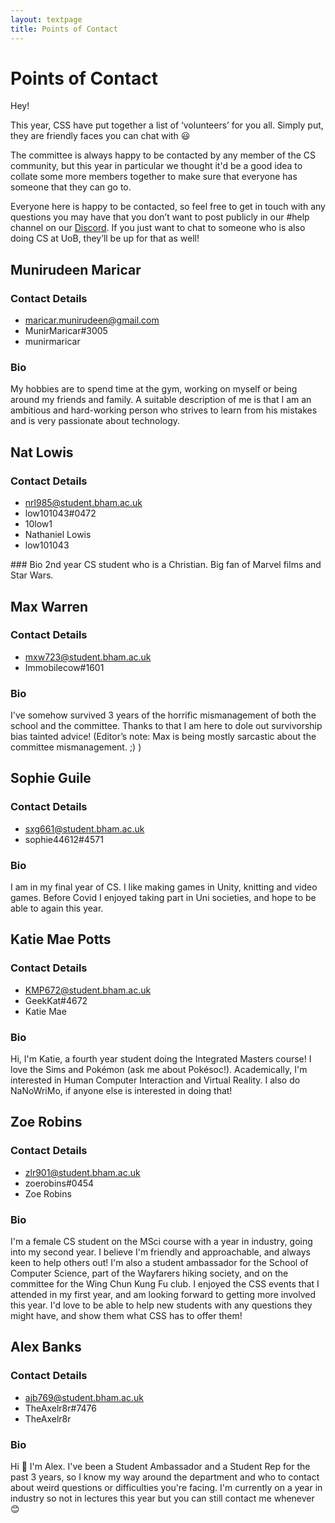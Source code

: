 ```yaml
---
layout: textpage
title: Points of Contact
---
```


# Points of Contact

Hey!

This year, CSS have put together a list of ‘volunteers’ for you all. Simply put, they are friendly faces you
 can chat with 😃

The committee is always happy to be contacted by any member of the CS community, but this year in particular we
 thought it'd be a good idea to collate some more members together to make sure that everyone has someone that
  they can go to.
   
Everyone here is happy to be contacted, so feel free to get in touch with any questions you
may have that you don’t want to post publicly in our #help channel on our [Discord](https://cssbham.com/discord).
If you just want to chat to someone who is also doing CS at UoB, they’ll be up for that as well!

## Munirudeen Maricar
### Contact Details
<ul class="poc-contact">
    <li><a href="mailto:maricar.munirudeen@gmail.com"><i class="far fa-envelope"></i> maricar.munirudeen@gmail.com</a></li>
    <li><i class="fab fa-discord"></i> MunirMaricar#3005</li>
    <li><i class="fab fa-instagram"></i> munirmaricar</li>
</ul>

### Bio
My hobbies are to spend time at the gym, working on myself or being around my friends and family. A suitable 
description of me is that I am an ambitious and hard-working person who strives to learn from his mistakes and
 is very passionate about technology.

## Nat Lowis
### Contact Details
<ul class="poc-contact">
    <li><a href="mailto:nrl985@student.bham.ac.uk"><i class="far fa-envelope"></i> nrl985@student.bham.ac.uk</a></li>
    <li><i class="fab fa-discord"></i> low101043#0472</li>
    <li><i class="fab fa-instagram"></i> 10low1</li>
    <li><i class="fab fa-facebook"></i> Nathaniel Lowis</li>
    <li><i class="fab fa-snapchat-ghost"></i> low101043</li>
</ul>
### Bio
2nd year CS student who is a Christian. Big fan of Marvel films and Star Wars.

## Max Warren
### Contact Details
<ul class="poc-contact">
    <li><a href="mailto:mxw723@student.bham.ac.uk"><i class="far fa-envelope"></i> mxw723@student.bham.ac.uk</a></li>
    <li><i class="fab fa-discord"></i> Immobilecow#1601</li>
</ul>

### Bio
I've somehow survived 3 years of the horrific mismanagement of both the school and the committee. Thanks to that
 I am here to dole out survivorship bias tainted advice! 
(Editor’s note: Max is being mostly sarcastic about the committee mismanagement. ;) )


## Sophie Guile
### Contact Details
<ul class="poc-contact">
    <li><a href="mailto:sxg661@student.bham.ac.uk"><i class="far fa-envelope"></i> sxg661@student.bham.ac.uk</a></li>
    <li><i class="fab fa-discord"></i> sophie44612#4571</li>
</ul>

### Bio
I am in my final year of CS. I like making games in Unity, knitting and video games. Before Covid I enjoyed 
taking part in Uni societies, and hope to be able to again this year.


## Katie Mae Potts
### Contact Details
<ul class="poc-contact">
    <li><a href="mailto:KMP672@student.bham.ac.uk"><i class="far fa-envelope"></i> KMP672@student.bham.ac.uk</a></li>
    <li><i class="fab fa-discord"></i> GeekKat#4672</li>
    <li><i class="fab fa-facebook"></i> Katie Mae</li>
</ul>

### Bio
Hi, I'm Katie, a fourth year student doing the Integrated Masters course! I love the Sims and Pokémon
 (ask me about Pokésoc!). Academically, I'm interested in Human Computer Interaction and Virtual Reality. 
 I also do NaNoWriMo, if anyone else is interested in doing that!

## Zoe Robins
### Contact Details
<ul class="poc-contact">
    <li><a href="mailto:zlr901@student.bham.ac.uk"><i class="far fa-envelope"></i> zlr901@student.bham.ac.uk</a></li>
    <li><i class="fab fa-discord"></i> zoerobins#0454</li>
    <li><i class="fab fa-facebook"></i> Zoe Robins</li>
</ul>

### Bio
I'm a female CS student on the MSci course with a year in industry, going into my second year. I believe I'm 
friendly and approachable, and always keen to help others out! I'm also a student ambassador for the School of 
Computer Science, part of the Wayfarers hiking society, and on the committee for the Wing Chun Kung Fu club.
 I enjoyed the CSS events that I attended in my first year, and am looking forward to getting more involved this
  year. I'd love to be able to help new students with any questions they might have, and show them what CSS has
   to offer them!
   
## Alex Banks
### Contact Details
<ul class="poc-contact">
    <li><a href="mailto:ajb769@student.bham.ac.uk"><i class="far fa-envelope"></i> ajb769@student.bham.ac.uk</a></li>
    <li><i class="fab fa-discord"></i> TheAxelr8r#7476</li>
    <li><i class="fab fa-facebook"></i> TheAxelr8r</li>
</ul>

### Bio
Hi 👋 I'm Alex. I've been a Student Ambassador and a Student Rep for the past 3 years, so I know my way around 
the department and who to contact about weird questions or difficulties you're facing. I'm currently on a year
 in industry so not in lectures this year but you can still contact me whenever 😊

 
<script src="https://kit.fontawesome.com/3e937b69c2.js" crossorigin="anonymous"></script>